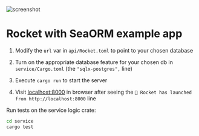 ![screenshot](Screenshot.png)

# Rocket with SeaORM example app

1. Modify the `url` var in `api/Rocket.toml` to point to your chosen database

1. Turn on the appropriate database feature for your chosen db in `service/Cargo.toml` (the `"sqlx-postgres",` line)

1. Execute `cargo run` to start the server

1. Visit [localhost:8000](http://localhost:8000) in browser after seeing the `🚀 Rocket has launched from http://localhost:8000` line

Run tests on the service logic crate:

```bash
cd service
cargo test
```